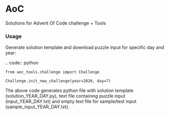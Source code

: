 # AoC
Solutions for Advent Of Code challenge + Tools

### Usage
Generate solution template and download puzzle input for specific day and year:

.. code:: python

    from aoc_tools.challenge import Challenge

    Challenge.init_new_challenge(year=2020, day=7)

The above code generates python file with solution template (solution_YEAR_DAY.py), text file containing puzzle input
(input_YEAR_DAY.txt) and empty text file for sample/test input (sample_input_YEAR_DAY.txt).



